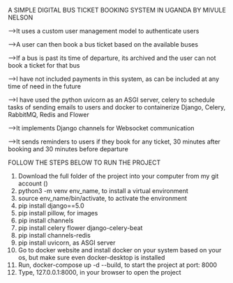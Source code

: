 A SIMPLE DIGITAL BUS TICKET BOOKING SYSTEM IN UGANDA BY MIVULE NELSON

-->It uses a custom user management model to authenticate users

-->A user can then book a bus ticket based on the available buses

-->If a bus is past its time of departure, its archived and the user can not book a ticket for that bus

-->I have not included payments in this system, as can be included at any time of need in the future

-->I have used the python uvicorn as an ASGI server, celery to schedule tasks of sending emails to users and docker to containerize Django, Celery, RabbitMQ, Redis and Flower

-->It implements Django channels for Websocket communication

-->It sends reminders to users if they book for any ticket, 30 minutes after booking and 30 minutes before departure


FOLLOW THE STEPS BELOW TO RUN THE PROJECT

1. Download the full folder of the project into your computer from my git account 
()
2. python3 -m venv env_name, to install a virtual environment
3. source env_name/bin/activate, to activate the environment
4. pip install django==5.0
5. pip install pillow, for images
6. pip install channels
7. pip install celery flower django-celery-beat
8. pip install channels-redis
9. pip install uvicorn, as ASGI server
10. Go to docker website and install docker on your system based on your os, but make sure even docker-desktop is installed
11. Run, docker-compose up -d --build, to start the project at port: 8000
12. Type, 127.0.0.1:8000, in your browser to open the project